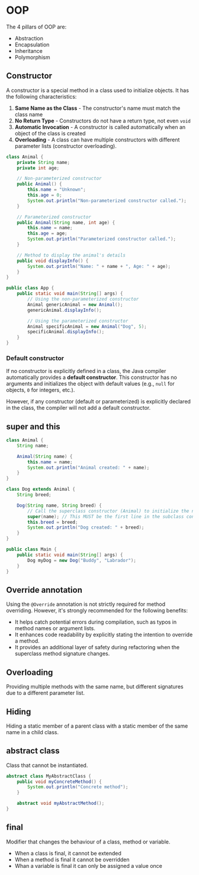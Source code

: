 # OOP

The 4 pillars of OOP are:

- Abstraction
- Encapsulation
- Inheritance
- Polymorphism

## Constructor

A constructor is a special method in a class used to initialize objects. It has the following characteristics:

1. **Same Name as the Class** - The constructor's name must match the class name
2. **No Return Type** - Constructors do not have a return type, not even `void`
3. **Automatic Invocation** - A constructor is called automatically when an object of the class is created
4. **Overloading** - A class can have multiple constructors with different parameter lists (constructor overloading).

```java
class Animal {
    private String name;
    private int age;

    // Non-parameterized constructor
    public Animal() {
        this.name = "Unknown";
        this.age = 0;
        System.out.println("Non-parameterized constructor called.");
    }

    // Parameterized constructor
    public Animal(String name, int age) {
        this.name = name;
        this.age = age;
        System.out.println("Parameterized constructor called.");
    }

    // Method to display the animal's details
    public void displayInfo() {
        System.out.println("Name: " + name + ", Age: " + age);
    }
}

public class App {
    public static void main(String[] args) {
        // Using the non-parameterized constructor
        Animal genericAnimal = new Animal();
        genericAnimal.displayInfo();

        // Using the parameterized constructor
        Animal specificAnimal = new Animal("Dog", 5);
        specificAnimal.displayInfo();
    }
}
```

### Default constructor

If no constructor is explicitly defined in a class, the Java compiler automatically provides a **default constructor**. This constructor has no arguments and initializes the object with default values (e.g., `null` for objects, `0` for integers, etc.).

However, if any constructor (default or parameterized) is explicitly declared in the class, the compiler will not add a default constructor.

## super and this

```java
class Animal {
    String name;

    Animal(String name) {
        this.name = name;
        System.out.println("Animal created: " + name);
    }
}

class Dog extends Animal {
    String breed;

    Dog(String name, String breed) {
        // Call the superclass constructor (Animal) to initialize the name field
        super(name); // This MUST be the first line in the subclass constructor
        this.breed = breed;
        System.out.println("Dog created: " + breed);
    }
}

public class Main {
    public static void main(String[] args) {
        Dog myDog = new Dog("Buddy", "Labrador");
    }
}
```

## Override annotation

Using the `@Override` annotation is not strictly required for method overriding. However, it's strongly recommended for the following benefits:

- It helps catch potential errors during compilation, such as typos in method names or argument lists.
- It enhances code readability by explicitly stating the intention to override a method.
- It provides an additional layer of safety during refactoring when the superclass method signature changes.

## Overloading

Providing multiple methods with the same name, but different signatures due to a different parameter list.

## Hiding

Hiding a static member of a parent class with a static member of the same name in a child class.

## abstract class

Class that cannot be instantiated.

```java
abstract class MyAbstractClass {
    public void myConcreteMethod() {
        System.out.println("Concrete method");
    }

    abstract void myAbstractMethod();
}
```

## final

Modifier that changes the behaviour of a class, method or variable.

- When a class is final, it cannot be extended
- When a method is final it cannot be overridden
- Whan a variable is final it can only be assigned a value once
